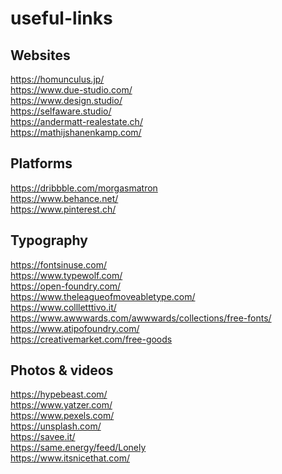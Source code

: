 # useful-links

## Websites
https://homunculus.jp/ <br>
https://www.due-studio.com/ <br>
https://www.design.studio/ <br>
https://selfaware.studio/ <br>
https://andermatt-realestate.ch/ <br>
https://mathijshanenkamp.com/

## Platforms
https://dribbble.com/morgasmatron <br>
https://www.behance.net/ <br>
https://www.pinterest.ch/ <br>

## Typography
https://fontsinuse.com/ <br>
https://www.typewolf.com/ <br>
https://open-foundry.com/ <br>
https://www.theleagueofmoveabletype.com/ <br>
https://www.collletttivo.it/ <br>
https://www.awwwards.com/awwwards/collections/free-fonts/ <br>
https://www.atipofoundry.com/ <br>
https://creativemarket.com/free-goods <br>

## Photos & videos
https://hypebeast.com/ <br>
https://www.yatzer.com/ <br>
https://www.pexels.com/ <br>
https://unsplash.com/ <br>
https://savee.it/ <br>
https://same.energy/feed/Lonely <br>
https://www.itsnicethat.com/ <br>
